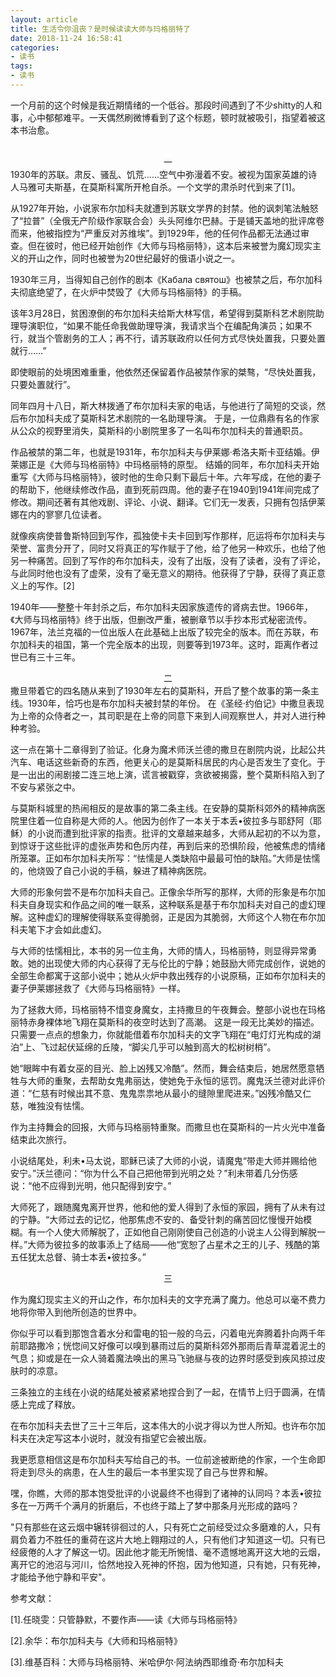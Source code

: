 ```yaml
---
layout: article
title: 生活令你沮丧？是时候读读大师与玛格丽特了
date: 2018-11-24 16:58:41
categories: 
- 读书
tags: 
- 读书
---
```



一个月前的这个时候是我近期情绪的一个低谷。那段时间遇到了不少shitty的人和事，心中郁郁难平。一天偶然刷微博看到了这个标题，顿时就被吸引，指望着被这本书治愈。

<!-- more -->​
<center>一</center>
1930年的苏联。肃反、骚乱、饥荒……空气中弥漫着不安。被视为国家英雄的诗人马雅可夫斯基，在莫斯科寓所开枪自杀。一个文学的肃杀时代到来了[1]。

从1927年开始，小说家布尔加科夫就遭到苏联文学界的封禁。他的讽刺笔法触怒了“拉普”（全俄无产阶级作家联合会）头头阿维尔巴赫。于是铺天盖地的批评席卷而来，他被指控为“严重反对苏维埃”。到1929年，他的任何作品都无法通过审查。但在彼时，他已经开始创作《大师与玛格丽特》，这本后来被誉为魔幻现实主义的开山之作，同时也被誉为20世纪最好的俄语小说之一。

1930年三月，当得知自己创作的剧本《Кабала святош》也被禁之后，布尔加科夫彻底绝望了，在火炉中焚毁了《大师与玛格丽特》的手稿。

该年3月28日，贫困潦倒的布尔加科夫给斯大林写信，希望得到莫斯科艺术剧院助理导演职位，“如果不能任命我做助理导演，我请求当个在编配角演员；如果不行，就当个管剧务的工人；再不行，请苏联政府以任何方式尽快处置我，只要处置就行……”

即使眼前的处境困难重重，他依然还保留着作品被禁作家的桀骜，“尽快处置我，只要处置就行”。

同年四月十八日，斯大林拨通了布尔加科夫家的电话，与他进行了简短的交谈，然后布尔加科夫成了莫斯科艺术剧院的一名助理导演。
于是，一位鼎鼎有名的作家从公众的视野里消失，莫斯科的小剧院里多了一名叫布尔加科夫的普通职员。

作品被禁的第二年，也就是1931年，布尔加科夫与伊莱娜·希洛夫斯卡亚结婚。伊莱娜正是《大师与玛格丽特》中玛格丽特的原型。
结婚的同年，布尔加科夫开始重写《大师与玛格丽特》，彼时他的生命只剩下最后十年。六年写成，在他的妻子的帮助下，他继续修改作品，直到死前四周。他的妻子在1940到1941年间完成了修改。期间还著有其他戏剧、评论、小说、翻译。它们无一发表，只拥有包括伊莱娜在内的寥寥几位读者。

就像疾病使普鲁斯特回到写作，孤独使卡夫卡回到写作那样，厄运将布尔加科夫与荣誉、富贵分开了，同时又将真正的写作赋于了他，给了他另一种欢乐，也给了他另一种痛苦。回到了写作的布尔加科夫，没有了出版，没有了读者，没有了评论，与此同时他也没有了虚荣，没有了毫无意义的期待。他获得了宁静，获得了真正意义上的写作。[2]

1940年——整整十年封杀之后，布尔加科夫因家族遗传的肾病去世。1966年，《大师与玛格丽特》终于出版，但删改严重，被删章节以手抄本形式秘密流传。1967年，法兰克福的一位出版人在此基础上出版了较完全的版本。而在苏联，布尔加科夫的祖国，第一个完全版本的出现，则要等到1973年。这时，距离作者过世已有三十三年。

<center>二</center>
撒旦带着它的四名随从来到了1930年左右的莫斯科，开启了整个故事的第一条主线。1930年，恰巧也是布尔加科夫被封禁的年份。
在《圣经·约伯记》中撒旦表现为上帝的众侍者之一，其司职是在上帝的同意下来到人间观察世人，并对人进行种种考验。

这一点在第十二章得到了验证。化身为魔术师沃兰德的撒旦在剧院内说，比起公共汽车、电话这些新奇的东西，他更关心的是莫斯科居民的内心是否发生了变化。于是一出出的闹剧接二连三地上演，谎言被戳穿，贪欲被揭露，整个莫斯科陷入到了不安与紧张之中。

与莫斯科城里的热闹相反的是故事的第二条主线。在安静的莫斯科郊外的精神病医院里住着一位自称是大师的人。他因为创作了一本关于本丢•彼拉多与耶舒阿（耶稣）的小说而遭到批评家的指责。批评的文章越来越多，大师从起初的不以为意，到惊讶于这些批评的虚张声势和色厉内荏，再到后来的恐惧阶段，他被焦虑的情绪所笼罩。正如布尔加科夫所写：“怯懦是人类缺陷中最最可怕的缺陷。”大师是怯懦的，他烧毁了自己小说的手稿，躲进了精神病医院。

大师的形象何尝不是布尔加科夫自己。正像余华所写的那样，大师的形象是布尔加科夫自身现实和作品之间的唯一联系，这种联系是基于布尔加科夫对自己的虚幻理解。这种虚幻的理解使得联系变得脆弱，正是因为其脆弱，大师这个人物在布尔加科夫笔下才会如此虚幻。

与大师的怯懦相比，本书的另一位主角，大师的情人，玛格丽特，则显得异常勇敢。她的出现使大师的内心获得了无与伦比的宁静；她鼓励大师完成创作，说她的全部生命都寓于这部小说中；她从火炉中救出残存的小说原稿，正如布尔加科夫的妻子伊莱娜拯救了《大师与玛格丽特》一样。

为了拯救大师，玛格丽特不惜变身魔女，主持撒旦的午夜舞会。整部小说也在玛格丽特赤身裸体地飞翔在莫斯科的夜空时达到了高潮。
这是一段无比美妙的描述。只需要一点点的想象力，你就能借着布尔加科夫的文字飞翔在“电灯灯光构成的湖泊”上、飞过起伏延绵的丘陵，“脚尖几乎可以触到高大的松树树梢”。

她“眼眸中有着女巫的目光、脸上凶残又冷酷”。然而，舞会结束后，她居然愿意牺牲与大师的重聚，去帮助女鬼弗丽达，使她免于永恒的惩罚。魔鬼沃兰德对此评价道：“仁慈有时候出其不意、鬼鬼祟祟地从最小的缝隙里爬进来。”凶残冷酷又仁慈，唯独没有怯懦。

作为主持舞会的回报，大师与玛格丽特重聚。而撒旦也在莫斯科的一片火光中准备结束此次旅行。

小说结尾处，利未•马太说，耶稣已读了大师的小说，请魔鬼“带走大师并赐给他安宁。”沃兰德问：“你为什么不自己把他带到光明之处？”利未带着几分伤感说：“他不应得到光明，他只配得到安宁。”

大师死了，跟随魔鬼离开世界，他和他的爱人得到了永恒的家园，拥有了从未有过的宁静。“大师过去的记忆，他那焦虑不安的、备受针刺的痛苦回忆慢慢开始模糊。有一个人使大师解脱了，正如他自己刚刚使自己创造的小说主人公得到解脱一样。”大师为彼拉多的故事添上了结局——他“宽恕了占星术之王的儿子、残酷的第五任犹太总督、骑士本丢•彼拉多。”

<center>三</center>

作为魔幻现实主义的开山之作，布尔加科夫的文字充满了魔力。他总可以毫不费力地将你带入到他所创造的世界中。

你似乎可以看到那饱含着水分和雷电的铅一般的乌云，闪着电光奔腾着扑向两千年前耶路撒冷；恍惚间又好像可以嗅到暴雨过后的莫斯科郊外那雨后青草混着泥土的气息；抑或是在一众人骑着魔法唤出的黑马飞驰昼与夜的边界时感受到疾风掠过皮肤时的凉意。

三条独立的主线在小说的结尾处被紧紧地捏合到了一起，在情节上归于圆满，在情感上完成了释放。

在布尔加科夫去世了三十三年后，这本伟大的小说才得以为世人所知。也许布尔加科夫在决定写这本小说时，就没有指望它会被出版。

我更愿意相信这是布尔加科夫写给自己的书。一位前途被断绝的作家，一个生命即将走到尽头的病患，在人生的最后一本书里实现了自己与世界和解。

嘿，你瞧，大师的那本饱受批评的小说最终不也得到了诸神的认同吗？本丢•彼拉多在一万两千个满月的折磨后，不也终于踏上了梦中那条月光形成的路吗？

"只有那些在这云烟中辗转徘徊过的人，只有死亡之前经受过众多磨难的人，只有肩负着力不胜任的重荷在这片大地上翱翔过的人，只有他们才知道这一切。只有已经疲倦的人才了解这一切。因此他才能无所惋惜、毫不遗憾地离开这大地的云烟，离开它的池沼与河川，恰然地投入死神的怀抱，因为他知道，只有她，只有死神，才能给予他宁静和平安"。



参考文献：

[1].任晓雯：只管静默，不要作声——读《大师与玛格丽特》

[2].余华：布尔加科夫与《大师和玛格丽特》

[3].维基百科：大师与玛格丽特、米哈伊尔·阿法纳西耶维奇·布尔加科夫

